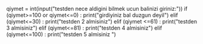 qiymet = int(input("testden nece aldigini bilmek ucun balinizi giriniz:"))
if (qiymet>=100 or qiymet<=0) :
    print("girdiyiniz bal duzgun deyil")
elif (qiymet<=30) :
    print("testden 2 almisiniz")
elif (qiymet <=61) :
    print("testden 3 almisiniz")
elif (qiymet<=81) :
    print("testden 4 almisiniz")
elif (qiymet<=100) :
    print("testden 5 almisiniz ")




